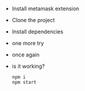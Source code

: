 - Install metamask extension 
- Clone the project
- Install dependencies
- one more try
- once again
- is it working?

      npm i
      npm start
 

